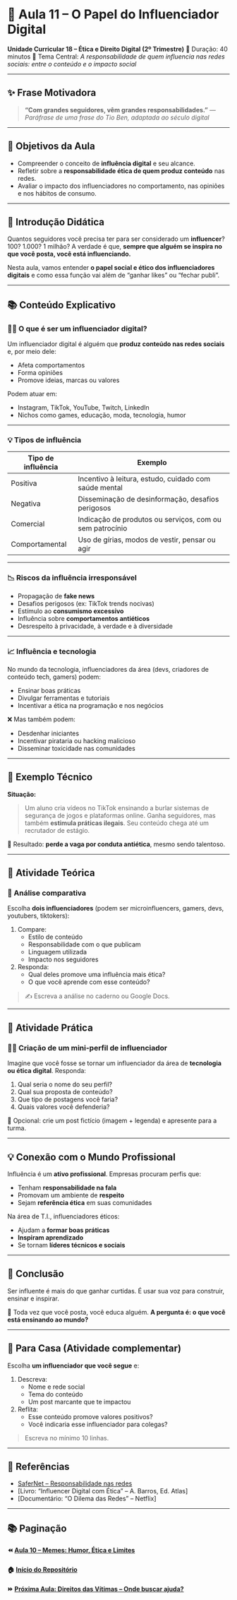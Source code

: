 # 📱 Aula 11 – O Papel do Influenciador Digital

**Unidade Curricular 18 – Ética e Direito Digital (2º Trimestre)**
 📆 Duração: 40 minutos
 🎯 Tema Central: *A responsabilidade de quem influencia nas redes sociais: entre o conteúdo e o impacto social*

------

## ✨ Frase Motivadora

> **“Com grandes seguidores, vêm grandes responsabilidades.”**
>  — *Paráfrase de uma frase do Tio Ben, adaptada ao século digital*

------

## 🎯 Objetivos da Aula

- Compreender o conceito de **influência digital** e seu alcance.
- Refletir sobre a **responsabilidade ética de quem produz conteúdo** nas redes.
- Avaliar o impacto dos influenciadores no comportamento, nas opiniões e nos hábitos de consumo.

------

## 🧠 Introdução Didática

Quantos seguidores você precisa ter para ser considerado um **influencer**? 100? 1.000? 1 milhão?
 A verdade é que, **sempre que alguém se inspira no que você posta, você está influenciando.**

Nesta aula, vamos entender **o papel social e ético dos influenciadores digitais** e como essa função vai além de “ganhar likes” ou “fechar publi”.

------

## 📚 Conteúdo Explicativo

### 🧑‍💻 O que é ser um influenciador digital?

Um influenciador digital é alguém que **produz conteúdo nas redes sociais** e, por meio dele:

- Afeta comportamentos
- Forma opiniões
- Promove ideias, marcas ou valores

Podem atuar em:

- Instagram, TikTok, YouTube, Twitch, LinkedIn
- Nichos como games, educação, moda, tecnologia, humor

------

### 💡 Tipos de influência

| Tipo de influência | Exemplo                                                  |
| ------------------ | -------------------------------------------------------- |
| Positiva           | Incentivo à leitura, estudo, cuidado com saúde mental    |
| Negativa           | Disseminação de desinformação, desafios perigosos        |
| Comercial          | Indicação de produtos ou serviços, com ou sem patrocínio |
| Comportamental     | Uso de gírias, modos de vestir, pensar ou agir           |

------

### 📉 Riscos da influência irresponsável

- Propagação de **fake news**
- Desafios perigosos (ex: TikTok trends nocivas)
- Estímulo ao **consumismo excessivo**
- Influência sobre **comportamentos antiéticos**
- Desrespeito à privacidade, à verdade e à diversidade

------

### 📈 Influência e tecnologia

No mundo da tecnologia, influenciadores da área (devs, criadores de conteúdo tech, gamers) podem:

- Ensinar boas práticas
- Divulgar ferramentas e tutoriais
- Incentivar a ética na programação e nos negócios

❌ Mas também podem:

- Desdenhar iniciantes
- Incentivar pirataria ou hacking malicioso
- Disseminar toxicidade nas comunidades

------

## 📌 Exemplo Técnico

**Situação:**

> Um aluno cria vídeos no TikTok ensinando a burlar sistemas de segurança de jogos e plataformas online. Ganha seguidores, mas também **estimula práticas ilegais**. Seu conteúdo chega até um recrutador de estágio.

📌 Resultado: **perde a vaga por conduta antiética**, mesmo sendo talentoso.

------

## 🧪 Atividade Teórica

### 📄 Análise comparativa

Escolha **dois influenciadores** (podem ser microinfluencers, gamers, devs, youtubers, tiktokers):

1. Compare:
   - Estilo de conteúdo
   - Responsabilidade com o que publicam
   - Linguagem utilizada
   - Impacto nos seguidores
2. Responda:
   - Qual deles promove uma influência mais ética?
   - O que você aprende com esse conteúdo?

> ✍️ Escreva a análise no caderno ou Google Docs.

------

## 🧠 Atividade Prática

### 🧑‍💼 Criação de um mini-perfil de influenciador

Imagine que você fosse se tornar um influenciador da área de **tecnologia ou ética digital**. Responda:

1. Qual seria o nome do seu perfil?
2. Qual sua proposta de conteúdo?
3. Que tipo de postagens você faria?
4. Quais valores você defenderia?

📌 Opcional: crie um post fictício (imagem + legenda) e apresente para a turma.

------

## 💡 Conexão com o Mundo Profissional

Influência é um **ativo profissional**.
 Empresas procuram perfis que:

- Tenham **responsabilidade na fala**
- Promovam um ambiente de **respeito**
- Sejam **referência ética** em suas comunidades

Na área de T.I., influenciadores éticos:

- Ajudam a **formar boas práticas**
- **Inspiram aprendizado**
- Se tornam **líderes técnicos e sociais**

------

## 🧭 Conclusão

Ser influente é mais do que ganhar curtidas.
 É usar sua voz para construir, ensinar e inspirar.

📢 Toda vez que você posta, você educa alguém.
 **A pergunta é: o que você está ensinando ao mundo?**

------

## 📝 Para Casa (Atividade complementar)

Escolha **um influenciador que você segue** e:

1. Descreva:
   - Nome e rede social
   - Tema do conteúdo
   - Um post marcante que te impactou
2. Reflita:
   - Esse conteúdo promove valores positivos?
   - Você indicaria esse influenciador para colegas?

> Escreva no mínimo 10 linhas.

------

## 🔗 Referências

- [SaferNet – Responsabilidade nas redes](https://new.safernet.org.br/)
- [Livro: “Influencer Digital com Ética” – A. Barros, Ed. Atlas]
- [Documentário: “O Dilema das Redes” – Netflix]

------

## 📚 Paginação

#### ⏪ [Aula 10 – Memes: Humor, Ética e Limites](https://chatgpt.com/g/g-p-67a127ac6b748191b56707d3b253f5cc-uc18/c/68122427-23a8-8003-841c-8ff74467f250#)

#### 🏠 [Início do Repositório](https://github.com/prof-andrericardo/uc18-etica_direito_digital)

#### ⏩ [Próxima Aula: Direitos das Vítimas – Onde buscar ajuda?](https://chatgpt.com/g/g-p-67a127ac6b748191b56707d3b253f5cc-uc18/c/68122427-23a8-8003-841c-8ff74467f250#)

